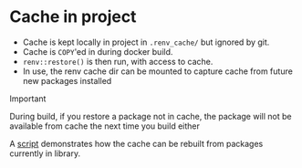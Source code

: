 # Cache in project

* Cache is kept locally in project in `.renv_cache/` but ignored by git.
* Cache is `COPY`'ed in during docker build.
* `renv::restore()` is then run, with access to cache.
* In use, the renv cache dir can be mounted to capture cache from future new packages installed

> [!IMPORTANT]
> During build, if you restore a package not in cache, the package
> will not be available from cache the next time you build either

A [script](../useful-scripts/build-r-cache.R) demonstrates how the
cache can be rebuilt from packages currently in library.
